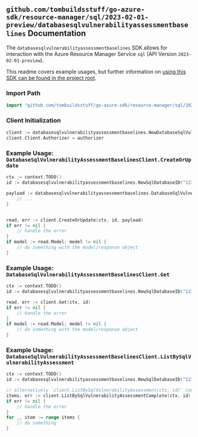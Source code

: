 
## `github.com/tombuildsstuff/go-azure-sdk/resource-manager/sql/2023-02-01-preview/databasesqlvulnerabilityassessmentbaselines` Documentation

The `databasesqlvulnerabilityassessmentbaselines` SDK allows for interaction with the Azure Resource Manager Service `sql` (API Version `2023-02-01-preview`).

This readme covers example usages, but further information on [using this SDK can be found in the project root](https://github.com/tombuildsstuff/go-azure-sdk/tree/main/docs).

### Import Path

```go
import "github.com/tombuildsstuff/go-azure-sdk/resource-manager/sql/2023-02-01-preview/databasesqlvulnerabilityassessmentbaselines"
```


### Client Initialization

```go
client := databasesqlvulnerabilityassessmentbaselines.NewDatabaseSqlVulnerabilityAssessmentBaselinesClientWithBaseURI("https://management.azure.com")
client.Client.Authorizer = authorizer
```


### Example Usage: `DatabaseSqlVulnerabilityAssessmentBaselinesClient.CreateOrUpdate`

```go
ctx := context.TODO()
id := databasesqlvulnerabilityassessmentbaselines.NewSqlDatabaseID("12345678-1234-9876-4563-123456789012", "example-resource-group", "serverValue", "databaseValue")

payload := databasesqlvulnerabilityassessmentbaselines.DatabaseSqlVulnerabilityAssessmentRuleBaselineListInput{
	// ...
}


read, err := client.CreateOrUpdate(ctx, id, payload)
if err != nil {
	// handle the error
}
if model := read.Model; model != nil {
	// do something with the model/response object
}
```


### Example Usage: `DatabaseSqlVulnerabilityAssessmentBaselinesClient.Get`

```go
ctx := context.TODO()
id := databasesqlvulnerabilityassessmentbaselines.NewSqlDatabaseID("12345678-1234-9876-4563-123456789012", "example-resource-group", "serverValue", "databaseValue")

read, err := client.Get(ctx, id)
if err != nil {
	// handle the error
}
if model := read.Model; model != nil {
	// do something with the model/response object
}
```


### Example Usage: `DatabaseSqlVulnerabilityAssessmentBaselinesClient.ListBySqlVulnerabilityAssessment`

```go
ctx := context.TODO()
id := databasesqlvulnerabilityassessmentbaselines.NewSqlDatabaseID("12345678-1234-9876-4563-123456789012", "example-resource-group", "serverValue", "databaseValue")

// alternatively `client.ListBySqlVulnerabilityAssessment(ctx, id)` can be used to do batched pagination
items, err := client.ListBySqlVulnerabilityAssessmentComplete(ctx, id)
if err != nil {
	// handle the error
}
for _, item := range items {
	// do something
}
```
